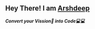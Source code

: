 <h2>Hey There! I am <u>Arshdeep</u></h2>
<b><i> Convert your Vission👀 into Code💻💻 </i> </b>


<!---
arshsaini1333/arshsaini1333 is a ✨ special ✨ repository because its `README.md` (this file) appears on your GitHub profile.
You can click the Preview link to take a look at your changes.
--->

